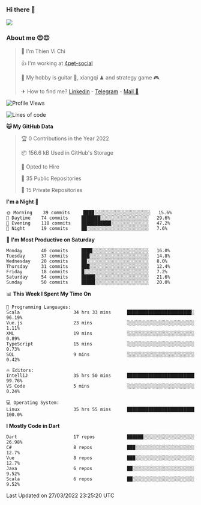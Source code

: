 ### Hi there 👋
![](https://media1.tenor.com/images/9aa4aee77151757a310fcdb4b8fd2a0a/tenor.gif?itemid=12671405)

### About me 😍😍

> 🙎 I'm Thien Vi Chi
> 
> 👍 I'm working at [4pet-social](https://github.com/4pet-social)
>
> 🥞 My hobby is guitar 🎸, xiangqi ♟ and strategy game 🎮.
> 
> ✈ How to find me? [Linkedin](https://www.linkedin.com/in/tvc12/) - [Telegram](https://t.me/yeutham212) - [Mail 📧](mailto:meomeocf98@gmail.com)
> 

<!--START_SECTION:waka-->
![Profile Views](http://img.shields.io/badge/Profile%20Views-23-blue)

![Lines of code](https://img.shields.io/badge/From%20Hello%20World%20I%27ve%20Written-568%20Thousand%20lines%20of%20code-blue)

**🐱 My GitHub Data** 

> 🏆 0 Contributions in the Year 2022
 > 
> 📦 156.6 kB Used in GitHub's Storage 
 > 
> 💼 Opted to Hire
 > 
> 📜 35 Public Repositories 
 > 
> 🔑 15 Private Repositories  
 > 
**I'm a Night 🦉** 

```text
🌞 Morning    39 commits     ████░░░░░░░░░░░░░░░░░░░░░   15.6% 
🌆 Daytime    74 commits     ███████░░░░░░░░░░░░░░░░░░   29.6% 
🌃 Evening    118 commits    ███████████░░░░░░░░░░░░░░   47.2% 
🌙 Night      19 commits     ██░░░░░░░░░░░░░░░░░░░░░░░   7.6%

```
📅 **I'm Most Productive on Saturday** 

```text
Monday       40 commits     ████░░░░░░░░░░░░░░░░░░░░░   16.0% 
Tuesday      37 commits     ███░░░░░░░░░░░░░░░░░░░░░░   14.8% 
Wednesday    20 commits     ██░░░░░░░░░░░░░░░░░░░░░░░   8.0% 
Thursday     31 commits     ███░░░░░░░░░░░░░░░░░░░░░░   12.4% 
Friday       18 commits     █░░░░░░░░░░░░░░░░░░░░░░░░   7.2% 
Saturday     54 commits     █████░░░░░░░░░░░░░░░░░░░░   21.6% 
Sunday       50 commits     █████░░░░░░░░░░░░░░░░░░░░   20.0%

```


📊 **This Week I Spent My Time On** 

```text
💬 Programming Languages: 
Scala                    34 hrs 33 mins      ████████████████████████░   96.19% 
Vue.js                   23 mins             ░░░░░░░░░░░░░░░░░░░░░░░░░   1.11% 
XML                      19 mins             ░░░░░░░░░░░░░░░░░░░░░░░░░   0.89% 
TypeScript               15 mins             ░░░░░░░░░░░░░░░░░░░░░░░░░   0.73% 
SQL                      9 mins              ░░░░░░░░░░░░░░░░░░░░░░░░░   0.42%

🔥 Editors: 
IntelliJ                 35 hrs 50 mins      █████████████████████████   99.76% 
VS Code                  5 mins              ░░░░░░░░░░░░░░░░░░░░░░░░░   0.24%

💻 Operating System: 
Linux                    35 hrs 55 mins      █████████████████████████   100.0%

```

**I Mostly Code in Dart** 

```text
Dart                     17 repos            ██████░░░░░░░░░░░░░░░░░░░   26.98% 
C#                       8 repos             ███░░░░░░░░░░░░░░░░░░░░░░   12.7% 
Vue                      8 repos             ███░░░░░░░░░░░░░░░░░░░░░░   12.7% 
Java                     6 repos             ██░░░░░░░░░░░░░░░░░░░░░░░   9.52% 
Scala                    6 repos             ██░░░░░░░░░░░░░░░░░░░░░░░   9.52%

```



 Last Updated on 27/03/2022 23:25:20 UTC
<!--END_SECTION:waka-->